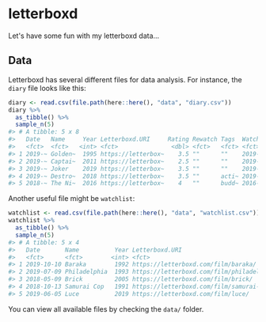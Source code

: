 
<!-- README.md is generated from README.Rmd. Please edit that file -->
letterboxd
==========

<!-- badges: start -->
<!-- badges: end -->
Let's have some fun with my letterboxd data...

Data
----

Letterboxd has several different files for data analysis. For instance, the `diary` file looks like this:

``` r
diary <- read.csv(file.path(here::here(), "data", "diary.csv"))
diary %>% 
  as_tibble() %>% 
  sample_n(5)
#> # A tibble: 5 x 8
#>   Date   Name     Year Letterboxd.URI     Rating Rewatch Tags  Watched.Date
#>   <fct>  <fct>   <int> <fct>               <dbl> <fct>   <fct> <fct>       
#> 1 2019-~ Golden~  1995 https://letterbox~    3.5 ""      ""    2019-11-20  
#> 2 2019-~ Captai~  2011 https://letterbox~    2.5 ""      ""    2019-07-07  
#> 3 2019-~ Joker    2019 https://letterbox~    3.5 ""      ""    2019-11-19  
#> 4 2019-~ Destro~  2018 https://letterbox~    3.5 ""      acti~ 2019-03-21  
#> 5 2018-~ The Ni~  2016 https://letterbox~    4   ""      budd~ 2016-08-03
```

Another useful file might be `watchlist`:

``` r
watchlist <- read.csv(file.path(here::here(), "data", "watchlist.csv"))
watchlist %>% 
  as_tibble() %>% 
  sample_n(5)
#> # A tibble: 5 x 4
#>   Date       Name          Year Letterboxd.URI                           
#>   <fct>      <fct>        <int> <fct>                                    
#> 1 2019-10-10 Baraka        1992 https://letterboxd.com/film/baraka/      
#> 2 2019-07-09 Philadelphia  1993 https://letterboxd.com/film/philadelphia/
#> 3 2018-05-09 Brick         2005 https://letterboxd.com/film/brick/       
#> 4 2018-10-13 Samurai Cop   1991 https://letterboxd.com/film/samurai-cop/ 
#> 5 2019-06-05 Luce          2019 https://letterboxd.com/film/luce/
```

You can view all available files by checking the `data/` folder.
